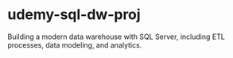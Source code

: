 # udemy-sql-dw-proj
Building a modern data warehouse with SQL Server, including ETL processes, data modeling, and analytics.
